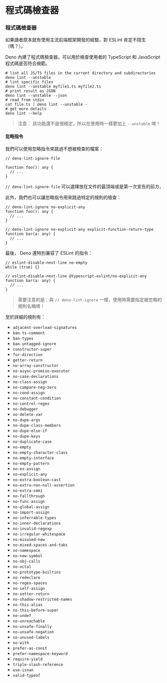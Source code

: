# 程式碼檢查器

### 程式碼檢查器

如果讀者原本就有使用主流前端框架開發的經驗，對 ESLint 肯定不陌生（嗎？）。

Deno 內建了程式碼檢查器，可以用於檢查使用者的 TypeScript 和 JavaScript 程式碼是否符合規範。

```text
# lint all JS/TS files in the current directory and subdirectories
deno lint --unstable
# lint specific files
deno lint --unstable myfile1.ts myfile2.ts
# print result as JSON
deno lint --unstable --json
# read from stdin
cat file.ts | deno lint --unstable -
# get more details
deno lint --help
```

> 注意： 該功能還不是很穩定，所以在使用時一樣要加上 `--unstable` 唷！

#### 忽略指令

我們可以使用忽略指令來跳過不想被檢查的檔案：

```text
// deno-lint-ignore-file

function foo(): any {
  // ...
}
```

`// deno-lint-ignore-file` 可以選擇放在文件的最頂端或是第一次宣告的前方。

此外，我們也可以讓忽略指令用來跳過特定的規則的檢查：

```text
// deno-lint-ignore no-explicit-any
function foo(): any {
  // ...
}

// deno-lint-ignore no-explicit-any explicit-function-return-type
function bar(a: any) {
  // ...
}
```

最後， Deno 還特別兼容了 ESLint 的指令：

```text
// eslint-disable-next-line no-empty
while (true) {}

// eslint-disable-next-line @typescript-eslint/no-explicit-any
function bar(a: any) {
  // ...
}
```

> 需要注意的是：與 `// deno-lint-ignore` 一樣，使用時需要指定被忽略的規則名稱唷！

至於詳細的規則有：

*  `adjacent-overload-signatures`
*  `ban-ts-comment`
*  `ban-types`
*  `ban-untagged-ignore`
*  `constructor-super`
*  `for-direction`
*  `getter-return`
*  `no-array-constructor`
*  `no-async-promise-executor`
*  `no-case-declarations`
*  `no-class-assign`
*  `no-compare-neg-zero`
*  `no-cond-assign`
*  `no-constant-condition`
*  `no-control-regex`
*  `no-debugger`
*  `no-delete-var`
*  `no-dupe-args`
*  `no-dupe-class-members`
*  `no-dupe-else-if`
*  `no-dupe-keys`
*  `no-duplicate-case`
*  `no-empty`
*  `no-empty-character-class`
*  `no-empty-interface`
*  `no-empty-pattern`
*  `no-ex-assign`
*  `no-explicit-any`
*  `no-extra-boolean-cast`
*  `no-extra-non-null-assertion`
*  `no-extra-semi`
*  `no-fallthrough`
*  `no-func-assign`
*  `no-global-assign`
*  `no-import-assign`
*  `no-inferrable-types`
*  `no-inner-declarations`
*  `no-invalid-regexp`
*  `no-irregular-whitespace`
*  `no-misused-new`
*  `no-mixed-spaces-and-tabs`
*  `no-namespace`
*  `no-new-symbol`
*  `no-obj-calls`
*  `no-octal`
*  `no-prototype-builtins`
*  `no-redeclare`
*  `no-regex-spaces`
*  `no-self-assign`
*  `no-setter-return`
*  `no-shadow-restricted-names`
*  `no-this-alias`
*  `no-this-before-super`
*  `no-undef`
*  `no-unreachable`
*  `no-unsafe-finally`
*  `no-unsafe-negation`
*  `no-unused-labels`
*  `no-with`
*  `prefer-as-const`
*  `prefer-namespace-keyword`
*  `require-yield`
*  `triple-slash-reference`
*  `use-isnan`
*  `valid-typeof`


